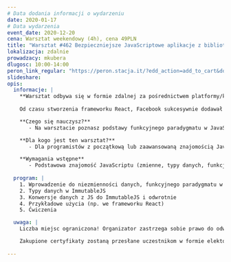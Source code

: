 ```yaml
---
# Data dodania informacji o wydarzeniu
date: 2020-01-17
# Data wydarzenia
event_date: 2020-12-20
cena: Warsztat weekendowy (4h), cena 49PLN
title: "Warsztat #462 Bezpieczniejsze JavaScriptowe aplikacje z biblioteką ImmutableJS"
lokalizacja: zdalnie
prowadzacy: mkubera
dlugosc: 10:00-14:00
peron_link_regular: "https://peron.stacja.it/?edd_action=add_to_cart&download_id=3976&edd_options[price_id]=1"
slideshare:
opis:
  informacje: |
    **Warsztat odbywa się w formie zdalnej za pośrednictwem platformy/komunikatora online, z wykorzystaniem dźwięku, obrazu z kamery, udostępniania ekranu komputera prowadzącego i uczestników.** 
    
    Od czasu stworzenia frameworku React, Facebook sukcesywnie dodawał nowe narzędzia do ekosystemu JavaScriptowego, które nie tylko korzystają z funkcyjnego programowania już dostępnego w języku przeglądarki, ale dodają nowe funkcjonalności i wzorce budowania oprogramowania. Biblioteki takie jak Redux, Flow, czy ImmutableJS zbliżają JavaScript do języków funkcyjnych, w których rzeczy takie jak czyste funkcje, statyczne typowanie, czy wreszcie niezmienność danych (immutability) są na porządku dziennym. Techniki, które poznasz na tym warsztacie pozwolą Ci nauczyć się używać niemutowalnych danych w JavaScriptowych programach. Niezmienność czy niemutowalność danych pomaga w pisaniu pewniejszych aplikacji, które mają mniej błędów, są łatwiejsze w testowaniu, refaktoringu, a także w poszerzaniu o nowe funkcjonalności.

    **Czego się nauczysz?**
       - Na warsztacie poznasz podstawy funkcyjnego paradygmatu w JavaScript, ale jedynie w kontekście niemutowalności danych z wykorzystaniem biblioteki ImmutableJS. Nauczysz się, jak pisać aplikacje, które są bardziej bezpieczne, łatwiejsze w testowaniu, refaktoringu i utrzymaniu.

    **Dla kogo jest ten warsztat?**
       - Dla programistów z początkową lub zaawansowaną znajomością JavaScript, którzy chcą poszerzyć swój zestaw narzędzi programistycznych o codzienne używanie niezmiennych danych. Warsztat polecamy szczególnie dla użytkowników React, oraz Redux, TypeScript czy Flow. 

    **Wymagania wstępne**
       - Podstawowa znajomość JavaScriptu (zmienne, typy danych, funkcje, pętle, if-else, etc.). Mile widziana znajomość React lub TypeScript czy Flow.
       
  program: |
    1. Wprowadzenie do niezmienności danych, funkcyjnego paradygmatu w JS, oraz ImmutableJS
    2. Typy danych w ImmutableJS
    3. Konwersje danych z JS do ImmutableJS i odwrotnie
    4. Przykładowe użycia (np. we frameworku React)
    5. Ćwiczenia

  uwaga: |
    Liczba miejsc ograniczona! Organizator zastrzega sobie prawo do odwołania wydarzenia w przypadku niezgłoszenia się minimalnej liczby uczestników.

    Zakupione certyfikaty zostaną przesłane uczestnikom w formie elektoronicznej po warsztacie. Jeśli chcesz otrzymać zakupiony certyfikat w formie papierowej, zgłoś to mailowo na adres kontakt@stacja.it. 
    
---
```

